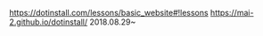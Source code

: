 https://dotinstall.com/lessons/basic_website#!lessons
https://mai-2.github.io/dotinstall/
2018.08.29~
